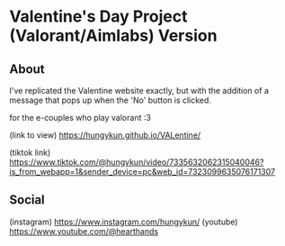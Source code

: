 # Valentine's Day Project (Valorant/Aimlabs) Version

## About
I've replicated the Valentine website exactly, but with the addition of a message that pops up when the 'No' button is clicked.

for the e-couples who play valorant :3

(link to view) https://hungykun.github.io/VALentine/

(tiktok link) https://www.tiktok.com/@hungykun/video/7335632062315040046?is_from_webapp=1&sender_device=pc&web_id=7323099635076171307

## Social
(instagram) https://www.instagram.com/hungykun/
(youtube) https://www.youtube.com/@hearthands
